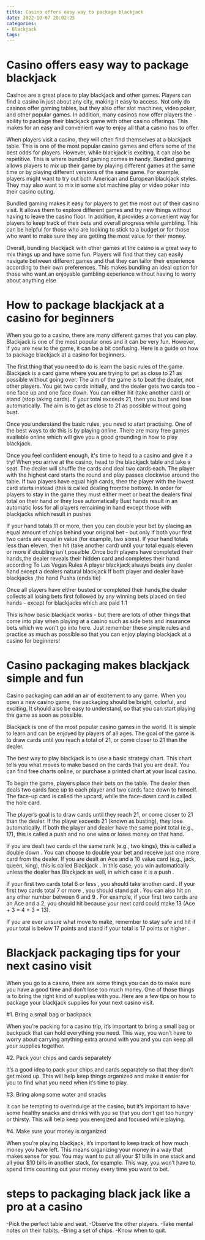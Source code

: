 ```yaml
---
title: Casino offers easy way to package blackjack 
date: 2022-10-07 20:02:25
categories:
- Blackjack
tags:
---
```



#  Casino offers easy way to package blackjack 

Casinos are a great place to play blackjack and other games. Players can find a casino in just about any city, making it easy to access. Not only do casinos offer gaming tables, but they also offer slot machines, video poker, and other popular games. In addition, many casinos now offer players the ability to package their blackjack game with other casino offerings. This makes for an easy and convenient way to enjoy all that a casino has to offer.

When players visit a casino, they will often find themselves at a blackjack table. This is one of the most popular casino games and offers some of the best odds for players. However, while blackjack is exciting, it can also be repetitive. This is where bundled gaming comes in handy. Bundled gaming allows players to mix up their game by playing different games at the same time or by playing different versions of the same game. For example, players might want to try out both American and European blackjack styles. They may also want to mix in some slot machine play or video poker into their casino outing.

Bundled gaming makes it easy for players to get the most out of their casino visit. It allows them to explore different games and try new things without having to leave the casino floor. In addition, it provides a convenient way for players to keep track of their bets and overall progress while gambling. This can be helpful for those who are looking to stick to a budget or for those who want to make sure they are getting the most value for their money.

Overall, bundling blackjack with other games at the casino is a great way to mix things up and have some fun. Players will find that they can easily navigate between different games and that they can tailor their experience according to their own preferences. This makes bundling an ideal option for those who want an enjoyable gambling experience without having to worry about anything else

#  How to package blackjack at a casino for beginners 

When you go to a casino, there are many different games that you can play. Blackjack is one of the most popular ones and it can be very fun. However, if you are new to the game, it can be a bit confusing. Here is a guide on how to package blackjack at a casino for beginners.

The first thing that you need to do is learn the basic rules of the game. Blackjack is a card game where you are trying to get as close to 21 as possible without going over. The aim of the game is to beat the dealer, not other players. You get two cards initially, and the dealer gets two cards too - one face up and one face down. You can either hit (take another card) or stand (stop taking cards). If your total exceeds 21, then you bust and lose automatically. The aim is to get as close to 21 as possible without going bust.

Once you understand the basic rules, you need to start practising. One of the best ways to do this is by playing online. There are many free games available online which will give you a good grounding in how to play blackjack.

Once you feel confident enough, it's time to head to a casino and give it a try! When you arrive at the casino, head to the blackjack table and take a seat. The dealer will shuffle the cards and deal two cards each. The player with the highest card starts the round and play passes clockwise around the table. If two players have equal high cards, then the player with the lowest card starts instead (this is called dealing fromthe bottom). In order for players to stay in the game they must either meet or beat the dealers final total on their hand or they lose automatically Bust hands result in an automatic loss for all players remaining in hand except those with blackjacks which result in pushes

 
If your hand totals 11 or more, then you can double your bet by placing an equal amount of chips behind your original bet - but only if both your first two cards are equal in value (for example, two sixes). If your hand totals less than eleven, then hit (take another card) until your total equals eleven or more if doubling isn't possible .Once both players have completed their hands,the dealer reveals their hidden card and completes their hand according To Las Vegas Rules A player blackjack always beats any dealer hand except a dealers natural blackjack 
If both player and dealer have blackjacks ,the hand Pushs (ends tie)


Once all players have either busted or completed their hands,the dealer collects all losing bets first followed by any winning bets placed on tied hands - except for blackjacks which are paid 1:1


This is how basic blackjack works - but there are lots of other things that come into play when playing at a casino such as side bets and insurance bets which we won't go into here. Just remember these simple rules and practise as much as possible so that you can enjoy playing blackjack at a casino for beginners!

#  Casino packaging makes blackjack simple and fun 

Casino packaging can add an air of excitement to any game. When you open a new casino game, the packaging should be bright, colorful, and exciting. It should also be easy to understand, so that you can start playing the game as soon as possible.

Blackjack is one of the most popular casino games in the world. It is simple to learn and can be enjoyed by players of all ages. The goal of the game is to draw cards until you reach a total of 21, or come closer to 21 than the dealer.

The best way to play blackjack is to use a basic strategy chart. This chart tells you what moves to make based on the cards that you are dealt. You can find free charts online, or purchase a printed chart at your local casino.

To begin the game, players place their bets on the table. The dealer then deals two cards face up to each player and two cards face down to himself. The face-up card is called the upcard, while the face-down card is called the hole card.

The player’s goal is to draw cards until they reach 21, or come closer to 21 than the dealer. If the player exceeds 21 (known as busting), they lose automatically. If both the player and dealer have the same point total (e.g., 17), this is called a push and no one wins or loses money on that hand.

If you are dealt two cards of the same rank (e.g., two kings), this is called a double down . You can choose to double your bet and receive just one more card from the dealer. If you are dealt an Ace and a 10 value card (e.g., jack, queen, king), this is called Blackjack . In this case, you win automatically unless the dealer has Blackjack as well, in which case it is a push .

If your first two cards total 6 or less , you should take another card . If your first two cards total 7 or more , you should stand pat . You can also hit on any other number between 6 and 9 . For example, if your first two cards are an Ace and a 2, you should hit because your next card could make 13 (Ace + 3 = 4 + 3 = 13).

If you are ever unsure what move to make, remember to stay safe and hit if your total is below 17 points and stand if your total is 17 points or higher .

#  Blackjack packaging tips for your next casino visit 

When you go to a casino, there are some things you can do to make sure you have a good time and don’t lose too much money. One of those things is to bring the right kind of supplies with you. Here are a few tips on how to package your blackjack supplies for your next casino visit.

#1. Bring a small bag or backpack

When you’re packing for a casino trip, it’s important to bring a small bag or backpack that can hold everything you need. This way, you won’t have to worry about carrying anything extra around with you and you can keep all your supplies together.

#2. Pack your chips and cards separately

It’s a good idea to pack your chips and cards separately so that they don’t get mixed up. This will help keep things organized and make it easier for you to find what you need when it’s time to play.

#3. Bring along some water and snacks

It can be tempting to overindulge at the casino, but it’s important to have some healthy snacks and drinks with you so that you don’t get too hungry or thirsty. This will help keep you energized and focused while playing.

#4. Make sure your money is organized

When you’re playing blackjack, it’s important to keep track of how much money you have left. This means organizing your money in a way that makes sense for you. You may want to put all your $1 bills in one stack and all your $10 bills in another stack, for example. This way, you won’t have to spend time counting out your money every time you want to bet.

#  steps to packaging black jack like a pro at a casino

-Pick the perfect table and seat.
-Observe the other players.
-Take mental notes on their habits.
-Bring a set of chips.
-Know when to quit.